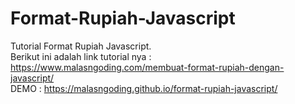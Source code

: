 # Format-Rupiah-Javascript
Tutorial Format Rupiah Javascript. 
<br/>
Berikut ini adalah link tutorial nya : https://www.malasngoding.com/membuat-format-rupiah-dengan-javascript/
<br/>
DEMO : https://malasngoding.github.io/format-rupiah-javascript/
